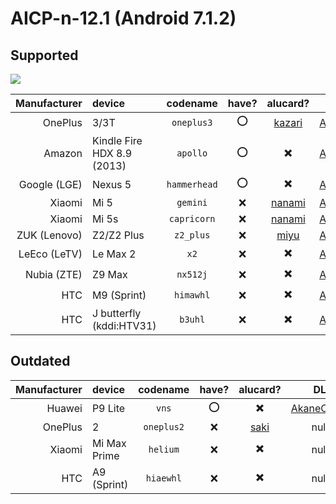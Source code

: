 <!-- TITLE: Downloads -->
<!-- SUBTITLE: supported devices -->

# AICP-n-12.1 (Android 7.1.2)

## Supported

[![](https://lindwurm.neocities.org/img/download_mini.png)](https://cloud.akane.blue/nextcloud/s/PbGugWPefp9fFNZ)

| Manufacturer | device | codename | have? | alucard? | DL |
|---:|:---|:---:|:---:|:---:|:---:|
| OnePlus | 3/3T | `oneplus3` | :o: | [kazari](https://github.com/mordiford/kazari-op3-kernel) | [AkaneCloud](https://cloud.akane.blue/nextcloud/s/PbGugWPefp9fFNZ?path=%2Foneplus3) |
| Amazon | Kindle Fire HDX 8.9 (2013) | `apollo` | :o: | ✖️ | [AkaneCloud](https://cloud.akane.blue/nextcloud/s/PbGugWPefp9fFNZ?path=%2Fapollo) |
| Google (LGE) | Nexus 5 | `hammerhead` | :o: | ✖️ | [AkaneCloud](https://cloud.akane.blue/nextcloud/s/PbGugWPefp9fFNZ?path=%2Fhammerhead) |
| Xiaomi | Mi 5 | `gemini` | :x: | [nanami](https://github.com/mordiford/nanami-mi5-kernel) | [AkaneCloud](https://cloud.akane.blue/nextcloud/s/PbGugWPefp9fFNZ?path=%2Fgemini) |
| Xiaomi | Mi 5s | `capricorn` | :x: | [nanami](https://github.com/mordiford/nanami-mi5-kernel) | [AkaneCloud](https://cloud.akane.blue/nextcloud/s/PbGugWPefp9fFNZ?path=%2Fcapricorn) |
| ZUK (Lenovo) | Z2/Z2 Plus | `z2_plus` | :x: | [miyu](https://github.com/mordiford/miyu-z2-kernel) | [AkaneCloud](https://cloud.akane.blue/nextcloud/s/PbGugWPefp9fFNZ?path=%2Fz2_plus) |
| LeEco (LeTV) | Le Max 2 | `x2` | :x: | ✖️ | [AkaneCloud](https://cloud.akane.blue/nextcloud/s/PbGugWPefp9fFNZ?path=%2Fx2) |
| Nubia (ZTE) | Z9 Max | `nx512j` | :x: | ✖️ | [AkaneCloud](https://cloud.akane.blue/nextcloud/s/PbGugWPefp9fFNZ?path=%2Fnx512j) |
| HTC | M9 (Sprint) | `himawhl` | :x: | ✖️ | [AkaneCloud](https://cloud.akane.blue/nextcloud/s/PbGugWPefp9fFNZ?path=%2Fhimawhl) |
| HTC | J butterfly (kddi:HTV31) | `b3uhl` | :x: | ✖️ | [AkaneCloud](https://cloud.akane.blue/nextcloud/s/PbGugWPefp9fFNZ?path=%2Fb3uhl) |


## Outdated

| Manufacturer | device | codename | have? | alucard? | DL |
|---:|:---|:---:|:---:|:---:|:---:|
| Huawei | P9 Lite | `vns` | :o: | ✖️ | [AkaneCloud](https://cloud.akane.blue/nextcloud/s/PbGugWPefp9fFNZ?path=%2Fvns) |
| OnePlus | 2 | `oneplus2` | :x: | [saki](https://github.com/mordiford/saki-op2-kernel) | null |
| Xiaomi | Mi Max Prime | `helium` | :x: | ✖️ | null |
| HTC | A9 (Sprint) | `hiaewhl` | :x: | ✖️ | null |
